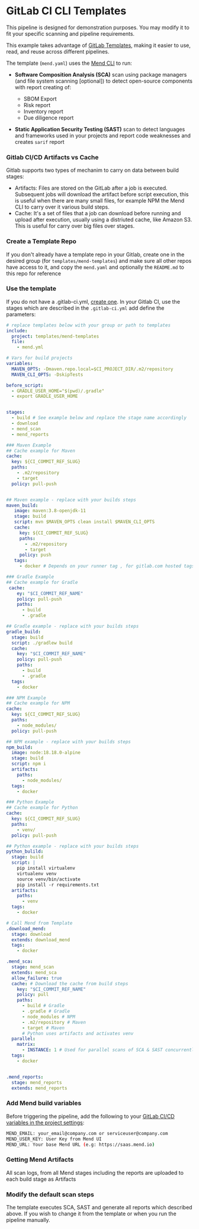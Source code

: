 # GitLab CI CLI Templates

This pipeline is designed for demonstration purposes. You may modify it to fit your specific scanning and pipeline requirements. 

This example takes advantage of [GitLab Templates](https://docs.gitlab.com/ee/ci/components/index.html#cicd-catalog), making it easier to use, read, and reuse across different pipelines.

The template (`mend.yaml`) uses the [Mend CLI](https://docs.mend.io/bundle/integrations/page/scan_with_the_mend_cli.html) to run:
* **Software Composition Analysis (SCA)** scan using package managers (and file system scanning [optional]) to detect open-source components with report creating of:
    * SBOM Export
    * Risk report
    * Inventory report
    * Due diligence report

* **Static Application Security Testing (SAST)** scan to detect languages and frameworks used in your projects and report code weaknesses and creates `sarif` report

### Gitlab CI/CD Artifacts vs Cache

Gitlab supports two types of mechanim to carry on data between build stages:
- Artifacts: Files are stored on the GitLab after a job is executed. Subsequent jobs will download the artifact before script execution, this is useful when there are many small files, for example NPM the Mend CLI to carry over it various build steps.
- Cache: It's a set of files that a job can download before running and upload after execution, usually using a distriuted cache, like Amazon S3. This is useful for carry over big files over stages.

### Create a Template Repo

If you don't already have a template repo in your Gitlab, create one in the desired group (for `templates/mend-templates`) and make sure all other repos have access to it, and copy the `mend.yaml` and optionally the `README.md` to this repo for reference

### Use the template

If you do not have a .gitlab-ci.yml, [create one](https://docs.gitlab.com/ee/ci/quick_start/).
In your Gitlab CI, use the stages which are described in the `.gitlab-ci.yml` add define the parameters:

```yaml
# replace templates below with your group or path to templates
include:
  project: templates/mend-templates
  file: 
    - mend.yml

# Vars for build projects
variables:
  MAVEN_OPTS: -Dmaven.repo.local=$CI_PROJECT_DIR/.m2/repository
  MAVEN_CLI_OPTS: -DskipTests

before_script:
  - GRADLE_USER_HOME="$(pwd)/.gradle"
  - export GRADLE_USER_HOME


stages:
  - build # See example below and replace the stage name accordingly
  - download
  - mend_scan
  - mend_reports

### Maven Example
## Cache example for Maven
cache:
  key: ${CI_COMMIT_REF_SLUG}
  paths:
    - .m2/repository
    - target
  policy: pull-push


## Maven example - replace with your builds steps
maven_build:
   image: maven:3.8-openjdk-11
   stage: build
   script: mvn $MAVEN_OPTS clean install $MAVEN_CLI_OPTS
   cache:
     key: ${CI_COMMIT_REF_SLUG}
     paths:
       - .m2/repository
       - target
     policy: push
   tags:
     - docker # Depends on your runner tag , for gitlab.com hosted tags, see: https://docs.gitlab.com/ee/ci/runners/hosted_runners/linux.html#machine-types-available-for-linux---x86-64

### Gradle Example
## Cache example for Gradle
 cache:
    ey: "$CI_COMMIT_REF_NAME"
    policy: pull-push
    paths:
      - build
      - .gradle

## Gradle example - replace with your builds steps
gradle_build:
  stage: build
  script: ./gradlew build
  cache:
    key: "$CI_COMMIT_REF_NAME"
    policy: pull-push
    paths:
      - build
      - .gradle
  tags:
    - docker

### NPM Example
## Cache example for NPM
cache:
  key: ${CI_COMMIT_REF_SLUG}
  paths:
    - node_modules/
  policy: pull-push

## NPM example - replace with your builds steps
npm_build:
  image: node:18.18.0-alpine
  stage: build
  script: npm i
  artifacts:
    paths:
      - node_modules/
  tags:
    - docker

### Python Example
## Cache example for Python
cache:
  key: ${CI_COMMIT_REF_SLUG}
  paths:
    - venv/
  policy: pull-push

## Python example - replace with your builds steps
python_bulild:
  stage: build
  script: |
    pip install virtualenv
    virtualenv venv
    source venv/bin/activate
    pip install -r requirements.txt
  artifacts:
    paths:
      - venv
  tags:
    - docker

# Call Mend from Template
.download_mend:
  stage: download 
  extends: download_mend
  tags:
    - docker 

.mend_sca:
  stage: mend_scan
  extends: mend_sca
  allow_failure: true
  cache: # Download the cache from build steps
    key: "$CI_COMMIT_REF_NAME"
    policy: pull
    paths:
      - build # Gradle
      - .gradle # Gradle
      - node_modules # NPM
      - .m2/repository # Maven
      - target # Maven
      # Python uses artifacts and activates venv
  parallel:
    matrix:
      - INSTANCE: 1 # Used for parallel scans of SCA & SAST concurrently as those scans are independent
  tags:
    - docker


.mend_reports:
  stage: mend_reports
  extends: mend_reports
```

### Add Mend build variables
Before triggering the pipeline, add the following to your [GitLab CI/CD variables in the project settings](https://docs.gitlab.com/ee/ci/variables/#define-a-cicd-variable-in-the-ui):
```bash
MEND_EMAIL: your_email@company.com or serviceuser@company.com
MEND_USER_KEY: User Key from Mend UI
MEND_URL: Your base Mend URL (e.g: https://saas.mend.io)
```

### Getting Mend Artifacts
All scan logs, from all Mend stages including the reports are uploaded to each build stage as Artifacts

### Modify the default scan steps
The template executes SCA, SAST and generate all reports which described above.
If you wish to change it from the template or when you run the pipeline manually.

